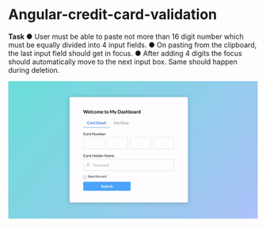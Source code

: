 # Angular-credit-card-validation
**Task**
● User must be able to paste not more than 16 digit number which must be equally divided into 4 input fields.
● On pasting from the clipboard, the last input field should get in focus.
● After adding 4 digits the focus should automatically move to the next
input box. Same should happen during deletion.

![Alt Text](https://raw.githubusercontent.com/dineshadhikari/Angular-credit-card-validation/main/ezgif.com-gif-maker.gif)
